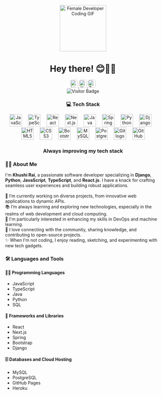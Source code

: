 <style>
  /* Add hover effect for icons and buttons */
  a:hover img {
    transform: scale(1.1); /* Enlarge the image slightly on hover */
    transition: transform 0.3s ease-in-out; /* Smooth transition effect */
  }

  /* Add hover effect for images */
  img:hover {
    transform: scale(1.05); /* Slightly enlarge the image */
    transition: transform 0.3s ease-in-out; /* Smooth transition effect */
  }

  /* Button hover effect with shadow */
  a img {
    border-radius: 5px; /* Add rounded corners to icons */
    transition: box-shadow 0.3s ease-in-out, transform 0.3s ease-in-out; /* Smooth transition for box-shadow and transform */
  }

  a:hover img {
    box-shadow: 0px 4px 10px rgba(0, 0, 0, 0.2); /* Add a shadow on hover */
    transform: scale(1.1); /* Scale up on hover */
  }
</style>

<div align="center">
  <img height="150" src="https://media.giphy.com/media/LMcB8XospGZO8UQq87/giphy.gif" alt="Female Developer Coding GIF" />
</div>

<h1 align="center">Hey there! 😊👩‍💻</h1>

<div align="center">
  <a href="https://www.linkedin.com/in/rai-khushi" target="_blank">
    <img src="https://img.shields.io/static/v1?message=LinkedIn&logo=linkedin&label=&color=0077B5&logoColor=white&labelColor=&style=for-the-badge" height="25" alt="LinkedIn logo" />
  </a>
  <a href="https://www.youtube.com/c/your-youtube-channel" target="_blank">
    <img src="https://img.shields.io/static/v1?message=Youtube&logo=youtube&label=&color=FF0000&logoColor=white&labelColor=&style=for-the-badge" height="25" alt="YouTube logo" />
  </a>
  <a href="https://twitter.com/your-twitter-handle" target="_blank">
    <img src="https://img.shields.io/static/v1?message=Twitter&logo=twitter&label=&color=1DA1F2&logoColor=white&labelColor=&style=for-the-badge" height="25" alt="Twitter logo" />
  </a>
</div>

<div align="center">
  <img src="https://visitor-badge.laobi.icu/badge?page_id=khushirai.khushirai" alt="Visitor Badge" />
</div>

<h3 align="center">💻 Tech Stack</h3>

<div align="center">
  <img src="https://cdn.jsdelivr.net/gh/devicons/devicon/icons/javascript/javascript-original.svg" height="40" bg="gray" rounded="xl" alt="JavaScript logo" />
  <img width="12" />
  <img src="https://cdn.jsdelivr.net/gh/devicons/devicon/icons/typescript/typescript-original.svg" height="40" alt="TypeScript logo" />
  <img width="12" />
  <img src="https://cdn.jsdelivr.net/gh/devicons/devicon/icons/react/react-original.svg" height="40" alt="React logo" />
  <img width="12" />
  <img src="https://cdn.jsdelivr.net/gh/devicons/devicon/icons/nextjs/nextjs-original.svg" height="40" alt="Next.js logo" />
  <img width="12" />
  <img src="https://cdn.jsdelivr.net/gh/devicons/devicon/icons/java/java-original.svg" height="40" alt="Java logo" />
  <img width="12" />
  <img src="https://cdn.jsdelivr.net/gh/devicons/devicon/icons/spring/spring-original.svg" height="40" alt="Spring logo" />
  <img width="12" />
  <img src="https://cdn.jsdelivr.net/gh/devicons/devicon/icons/python/python-original.svg" height="40" alt="Python logo" />
  <img width="12" />
  <img src="https://cdn.jsdelivr.net/gh/devicons/devicon/icons/django/django-plain.svg" height="40" alt="Django logo" />
  <img width="12" />
  <img src="https://cdn.jsdelivr.net/gh/devicons/devicon/icons/html5/html5-original.svg" height="40" alt="HTML5 logo" />
  <img width="12" />
  <img src="https://cdn.jsdelivr.net/gh/devicons/devicon/icons/css3/css3-original.svg" height="40" alt="CSS3 logo" />
  <img width="12" />
  <img src="https://cdn.jsdelivr.net/gh/devicons/devicon/icons/bootstrap/bootstrap-original.svg" height="40" alt="Bootstrap logo" />
  <img width="12" />
  <img src="https://cdn.jsdelivr.net/gh/devicons/devicon/icons/mysql/mysql-original.svg" height="40" alt="MySQL logo" />
  <img width="12" />
  <img src="https://cdn.jsdelivr.net/gh/devicons/devicon/icons/postgresql/postgresql-original.svg" height="40" alt="PostgreSQL logo" />
  <img width="12" />
  <img src="https://cdn.jsdelivr.net/gh/devicons/devicon/icons/git/git-original.svg" height="40" alt="Git logo" />
  <img width="12" />
  <img src="https://cdn.jsdelivr.net/gh/devicons/devicon/icons/github/github-original.svg" height="40" alt="GitHub logo" />
</div>

<h3 align="center">Always improving my tech stack</h3>



<h3 align="left">🙋‍♀️ About Me</h3>

<p align="left">
  I'm <strong>Khushi Rai</strong>, a passionate software developer specializing in <strong>Django</strong>, <strong>Python</strong>, <strong>JavaScript</strong>, <strong>TypeScript</strong>, and <strong>React.js</strong>. I have a knack for crafting seamless user experiences and building robust applications.<br><br>
  🔭 I’m currently working on diverse projects, from innovative web applications to dynamic APIs.<br>
  📚 I’m always learning and exploring new technologies, especially in the realms of web development and cloud computing.<br>
  🌱 I'm particularly interested in enhancing my skills in DevOps and machine learning.<br>
  💬 I love connecting with the community, sharing knowledge, and contributing to open-source projects.<br>
  ✨ When I'm not coding, I enjoy reading, sketching, and experimenting with new tech gadgets.
</p>

<h3 align="left">🛠 Languages and Tools</h3>

<h4>👨‍💻 Programming Languages</h4>
<ul>
  <li>JavaScript</li>
  <li>TypeScript</li>
  <li>Java</li>
  <li>Python</li>
  <li>SQL</li>
</ul>

<h4>🧰 Frameworks and Libraries</h4>
<ul>
  <li>React</li>
  <li>Next.js</li>
  <li>Spring</li>
  <li>Bootstrap</li>
  <li>Django</li>
</ul>

<h4>🗄️ Databases and Cloud Hosting</h4>
<ul>
  <li>MySQL</li>
  <li>PostgreSQL</li>
  <li>GitHub Pages</li>
  <li>Heroku</li>
</ul>
